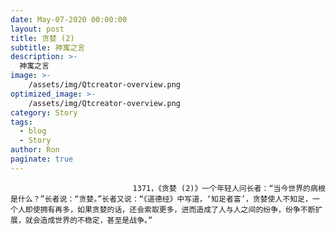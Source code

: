 ```yaml
---
date: May-07-2020 00:00:00
layout: post
title: 贪婪 (2)
subtitle: 神寓之言
description: >-
  神寓之言
image: >-
    /assets/img/Qtcreator-overview.png
optimized_image: >-
    /assets/img/Qtcreator-overview.png
category: Story
tags:
  - blog
  - Story
author: Ron
paginate: true
---
```


							　　1371，《贪婪 (2)》一个年轻人问长者：“当今世界的病根是什么？”长者说：“贪婪。”长者又说：“《道德经》中写道，‘知足者富’，贪婪使人不知足，一个人即使拥有再多，如果贪婪的话，还会索取更多，进而造成了人与人之间的纷争，纷争不断扩展，就会造成世界的不稳定，甚至是战争。”
							
							
						